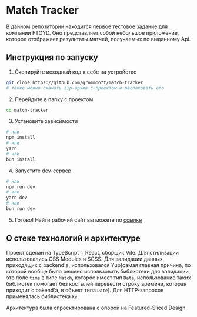 # Match Tracker
В данном репозитории находится первое тестовое задание для компании FTOYD. Оно представляет собой небольшое приложение, которое отображает результаты матчей, получаемых по выданному Api.

## Инструкция по запуску
1. Скопируйте исходный код к себе на устройство
```bash
git clone https://github.com/grommoott/match-tracker
# также можно скачать zip-архив с проектом и распаковать его
```
2. Перейдите в папку с проектом
```bash
cd match-tracker
```
3. Установите зависимости
```bash
# или
npm install
# или
yarn
# или
bun install
```
4. Запустите dev-сервер
```bash
# или
npm run dev
# или
yarn dev
# или
bun run dev
```
5. Готово! Найти рабочий сайт вы можете по [ссылке](http://localhost:5173/)

## О стеке технологий и архитектуре
Проект сделан на TypeScript + React, сборщик Vite. Для стилизации использовались CSS Modules и SCSS. Для валидации данных, приходящих с backend'а, использовался Yup(самая главная причина, по которой вообще было решено использовать библиотеки для валидации, это поле `time` в типе `Match`, которое имеет тип `Date`, использование таких библиотек помогает без костылей перевести строку времени, которая приходит с bakend'а, в объект типа `Date`). Для HTTP-запросов применялась библиотека `ky`.

Архитектура была спроектирована с опорой на Featured-Sliced Design.

